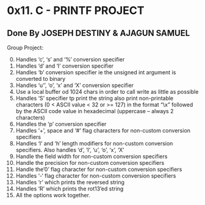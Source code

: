 # 0x11. C - PRINTF  PROJECT

## Done By JOSEPH DESTINY & AJAGUN SAMUEL

Group Project:

0. Handles ‘c’, ‘s’ and ‘%’ conversion specifier
1. Handles ‘d’ and ‘I’ conversion specifier
2. Handles ‘b’ conversion specifier ie the unsigned int argument is converted to binary
3. Handles ‘u’’, ‘o’, ‘x’ and ‘X’ conversion specifier
4. Use a local buffer od 1024 chars in order to call write as little as possible
5. Handles ‘S’ specifier tp print the string also print non-printable characters (0 < ASCII value < 32 or >= 127) in the format “\x” followed by the ASCII code value in hexadecimal (uppercase – always 2 characters)
6. Handles the ‘p’ conversion specifier
7. Handles ‘+’, space and ‘#’ flag characters for non-custom conversion specifiers
8. Handles ‘l’ and ‘h’ length modifiers for non-custom conversion specifiers. Also handles ‘d’, ‘I’, ‘u’, ‘o’, ‘x’, ‘X’
9. Handle the field width for non-custom conversion specifiers
10. Handle the precision for non-custom conversion specifiers
11. Handle the’0’ flag character for non-custom conversion specifiers
12. Handles ‘-‘ flag character for non-custom conversion specifiers
13. Handles ‘r’ which prints the reversed string
14. Handles ‘R’ which prints the rot13’ed string
15. All the options work together.

